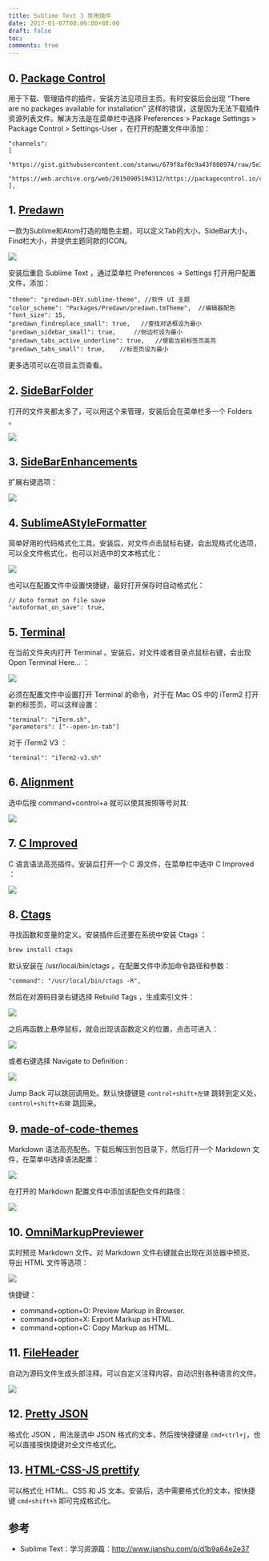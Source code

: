```yaml
---
title: Sublime Text 3 常用插件
date: 2017-01-07T08:00:00+08:00
draft: false
toc:
comments: true
---
```




## 0. [Package Control](https://packagecontrol.io/installation)

用于下载、管理插件的插件，安装方法见项目主页。有时安装后会出现 “There are no packages available for installation” 这样的错误，这是因为无法下载插件资源列表文件。解决方法是在菜单栏中选择 Preferences > Package Settings > Package Control > Settings-User ，在打开的配置文件中添加：

	"channels":
	[
	   "https://gist.githubusercontent.com/stanwu/679f8af0c9a43f800974/raw/5e3561bfb8b3ddc92680052c89e73c7dabc92f94/channel_v3.json",
		"https://web.archive.org/web/20150905194312/https://packagecontrol.io/channel_v3.json"
	],

## 1. [Predawn](https://github.com/jamiewilson/predawn)

一款为Sublime和Atom打造的暗色主题，可以定义Tab的大小，SideBar大小，Find栏大小，并提供主题同款的ICON。

![](./pics_1.jpg)

安装后重启 Sublime Text ，通过菜单栏 Preferences -> Settings 打开用户配置文件，添加：

	"theme": "predawn-DEV.sublime-theme", //软件 UI 主题
	"color_scheme": "Packages/Predawn/predawn.tmTheme",  //编辑器配色
	"font_size": 15,
	"predawn_findreplace_small": true,   //查找对话框设为最小
	"predawn_sidebar_small": true,     //侧边栏设为最小
	"predawn_tabs_active_underline": true,   //使能当前标签页高亮
	"predawn_tabs_small": true,    //标签页设为最小

更多选项可以在项目主页查看。

## 2. [SideBarFolder](https://github.com/titoBouzout/SideBarFolders)

打开的文件夹都太多了，可以用这个来管理，安装后会在菜单栏多一个 Folders 。

![](./pics_2.jpg)

## 3. [SideBarEnhancements](https://github.com/titoBouzout/SideBarEnhancements)

扩展右键选项：

![](./pics_3.jpg)

## 4. [SublimeAStyleFormatter](http://theo.im/SublimeAStyleFormatter/)

简单好用的代码格式化工具。安装后，对文件点击鼠标右键，会出现格式化选项，可以全文件格式化，也可以对选中的文本格式化：

![](./pics_4.jpg)

也可以在配置文件中设置快捷键，最好打开保存时自动格式化：

    // Auto format on file save
    "autoformat_on_save": true,
    
## 5. [Terminal](https://github.com/wbond/sublime_terminal)

在当前文件夹内打开 Terminal 。安装后，对文件或者目录点鼠标右键，会出现 Open Terminal Here... ：

![](./pics_5.jpg)

必须在配置文件中设置打开 Terminal 的命令，对于在 Mac OS 中的 iTerm2 打开新的标签页，可以这样设置：

    "terminal": "iTerm.sh",
    "parameters": ["--open-in-tab"]

对于 iTerm2 V3 ：

    "terminal": "iTerm2-v3.sh"
    
## 6. [Alignment](http://wbond.net/sublime_packages/alignment)

选中后按 command+control+a 就可以使其按照等号对其:

![](./pics_6.jpg)

## 7. [C Improved](https://github.com/abusalimov/SublimeCImproved)

C 语言语法高亮插件。安装后打开一个 C 源文件，在菜单栏中选中 C Improved ：

![](./pics_7.jpg)

## 8. [Ctags](https://github.com/SublimeText/CTags)

寻找函数和变量的定义。安装插件后还要在系统中安装 Ctags ：

    brew install ctags 
    
默认安装在 /usr/local/bin/ctags 。在配置文件中添加命令路径和参数：
    
    "command": "/usr/local/bin/ctags -R",
    
然后在对源码目录右键选择 Rebuild Tags ，生成索引文件：

![](./pics_8.jpg)

之后再函数上悬停鼠标，就会出现该函数定义的位置，点击可进入：

![](./pics_9.jpg)

或者右键选择 Navigate to Definition :

![](./pics_10.jpg)

Jump Back 可以跳回调用处。默认快捷键是 `control+shift+左键` 跳转到定义处，`control+shift+右键` 跳回来。

## 9. [made-of-code-themes](https://github.com/kumarnitin/made-of-code-tmbundle)

Markdown 语法高亮配色。下载后解压到包目录下，然后打开一个 Markdown 文件，在菜单中选择语法配置：

![](./pics_11.jpg)

在打开的 Markdown 配置文件中添加该配色文件的路径：

![](./pics_12.jpg)

## 10. [OmniMarkupPreviewer](http://theo.im/OmniMarkupPreviewer/)

实时预览 Markdown 文件。对 Markdown 文件右键就会出现在浏览器中预览、导出 HTML 文件等选项：

![](./pics_13.jpg)

快捷键：

* command+option+O: Preview Markup in Browser.
* command+option+X: Export Markup as HTML.
* command+option+C: Copy Markup as HTML.

## 11. [FileHeader](https://github.com/shiyanhui/FileHeader)

自动为源码文件生成头部注释。可以自定义注释内容，自动识别各种语言的文件。

![](./pics_14.gif)

## 12. [Pretty JSON](https://packagecontrol.io/packages/Pretty%20JSON)

格式化 JSON ，用法是选中 JSON 格式的文本，然后按快捷键是 `cmd+ctrl+j`，也可以直接按快捷键对全文件格式化。

## 13. [HTML-CSS-JS prettify](https://github.com/victorporof/Sublime-HTMLPrettify)

可以格式化 HTML、CSS 和 JS 文本。安装后，选中需要格式化的文本，按快捷键 `cmd+shift+h` 即可完成格式化。

## 参考

* Sublime Text：学习资源篇：<http://www.jianshu.com/p/d1b9a64e2e37>
